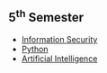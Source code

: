 ## 5<sup>th</sup> Semester

- [Information Security](/Fifth_Semester/IS/README.md)
- [Python](/Fifth_Semester/Python/README.md)
- [Artificial Intelligence](/Fifth_Semester/AI/README.md)

